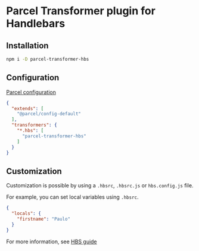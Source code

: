 # Parcel Transformer plugin for Handlebars

## Installation

```sh
npm i -D parcel-transformer-hbs
```

## Configuration

[Parcel configuration](https://v2.parceljs.org/configuration/plugin-configuration/)

```json
{
  "extends": [
    "@parcel/config-default"
  ],
  "transformers": {
    "*.hbs": [
      "parcel-transformer-hbs"
    ]
  }
}
```

## Customization

Customization is possible by using a `.hbsrc`, `.hbsrc.js` or `hbs.config.js` file.

For example, you can set local variables using `.hbsrc`.

```json
{
  "locals": {
    "firstname": "Paulo"
  }
}
```

For more information, see [HBS guide](https://handlebarsjs.com/guide/)

